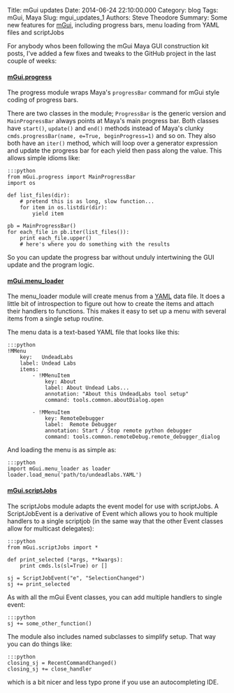 Title: mGui updates
Date: 2014-06-24 22:10:00.000
Category: blog
Tags: mGui, Maya
Slug: mgui_updates_1
Authors: Steve Theodore
Summary: Some new features for [mGui](https://github.com/theodox/mGui), including progress bars, menu loading from YAML files and scriptJobs

For anybody whos been following the mGui Maya GUI construction kit posts, I've added a few fixes and tweaks to the GitHub project in the last couple of weeks:

#### [mGui.progress](https://github.com/theodox/mGui/blob/master/mGui/progress.py)

The progress module wraps Maya's `progressBar` command for mGui style coding of progress bars.   
  
There are two classes in the module;  `ProgressBar` is the generic version and `MainProgressBar` always points at Maya's main progress bar.  Both classes have `start()`, `update()` and `end()` methods instead of Maya's clunky `cmds.progressBar(name, e=True, beginProgress=1)` and so on.  They also both have an `iter()` method, which will loop over a generator expression and update the progress bar for each yield then pass along the value. This allows simple idioms like:  
  
    :::python  
    from mGui.progress import MainProgressBar  
    import os  
      
    def list_files(dir):  
        # pretend this is as long, slow function...  
        for item in os.listdir(dir):  
            yield item  
      
    pb = MainProgressBar()  
    for each_file in pb.iter(list_files()):  
        print each_file.upper()  
        # here's where you do something with the results  
    
  
So you can update the progress bar without unduly intertwining the GUI update and the program logic.  

#### [mGui.menu_loader](https://github.com/theodox/mGui/blob/master/mGui/menu_loader.py)

The menu_loader module will create menus from a [YAML](http://pyyaml.org/wiki/PyYAMLDocumentation) data file.  It does a little bit of introspection to figure out how to create the items and attach their handlers to functions. This makes it easy to set up a menu with several items from a single setup routine.

The menu data is a text-based YAML file that looks like this:  
  
    :::python
    !MMenu  
        key:   UndeadLabs  
        label: Undead Labs  
        items:  
            - !MMenuItem  
                key: About  
                label: About Undead Labs...  
                annotation: "About this UndeadLabs tool setup"  
                command: tools.common.aboutDialog.open  
      
            - !MMenuItem  
                key: RemoteDebugger  
                label:  Remote Debugger  
                annotation: Start / Stop remote python debugger  
                command: tools.common.remoteDebug.remote_debugger_dialog  
    

And loading the menu is as simple as:  

    :::python   
    import mGui.menu_loader as loader  
    loader.load_menu('path/to/undeadlabs.YAML')  

#### [mGui.scriptJobs](https://github.com/theodox/mGui/blob/master/mGui/scriptJobs.py)

The scriptJobs module adapts the event model for use with scriptJobs. A ScriptJobEvent is a derivative of Event which allows you to hook multiple handlers to a single scriptjob (in the same way that the other Event classes allow for multicast delegates):  
  
    :::python    
    from mGui.scriptJobs import *  
      
    def print_selected (*args, **kwargs):  
        print cmds.ls(sl=True) or []  
      
    sj = ScriptJobEvent("e", "SelectionChanged")  
    sj += print_selected  
    

  
As with all the mGui Event classes, you can add multiple handlers to  single event:  
  
    :::python
    sj += some_other_function()  
    
  
The module also includes named subclasses to simplify setup. That way you can do things like:  

    :::python    
    closing_sj = RecentCommandChanged()  
    closing_sj += close_handler  
    

which is a bit nicer and less typo prone if you use an autocompleting IDE.  
